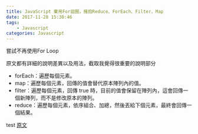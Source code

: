 ```yaml
---
title: JavaScript 棄用For迴圈，擁抱Reduce、ForEach、Filter、Map
date: 2017-11-28 15:30:46
tags:
    - Javascript
categories: Javascript
---
```


嘗試不再使用For Loop
<!-- more -->

原文都有詳細的說明差異以及用法，截取我覺得很重要的說明部分

- forEach：遍歷每個元素。
- map：遍歷每個元素，回傳的值會替代原本陣列內的值。
- filter：遍歷每個元素，回傳 true 時，目前的值會保留在陣列內，這會回傳一個新陣列，而不是修改原本的陣列。
- reduce：遍歷每個元素，依序組合、加總，然後丟給下個元素，最終會回傳一個結果。

test
[原文](https://yami.io/reduce-foreach-filter-map/)